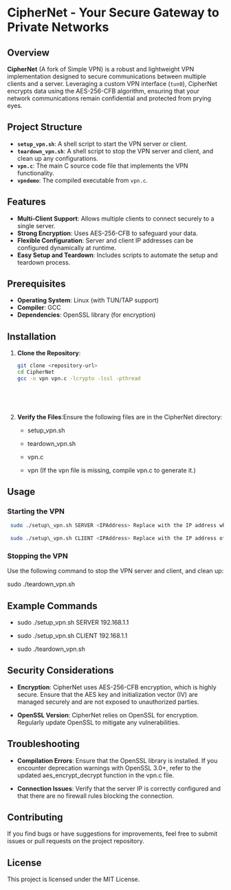 # CipherNet - Your Secure Gateway to Private Networks

## Overview

**CipherNet** (A fork of Simple VPN) is a robust and lightweight VPN implementation designed to secure communications between multiple clients and a server. Leveraging a custom VPN interface (`tun0`), CipherNet encrypts data using the AES-256-CFB algorithm, ensuring that your network communications remain confidential and protected from prying eyes.

## Project Structure

- **`setup_vpn.sh`**: A shell script to start the VPN server or client.
- **`teardown_vpn.sh`**: A shell script to stop the VPN server and client, and clean up any configurations.
- **`vpn.c`**: The main C source code file that implements the VPN functionality.
- **`vpndemo`**: The compiled executable from `vpn.c`.

## Features

- **Multi-Client Support**: Allows multiple clients to connect securely to a single server.
- **Strong Encryption**: Uses AES-256-CFB to safeguard your data.
- **Flexible Configuration**: Server and client IP addresses can be configured dynamically at runtime.
- **Easy Setup and Teardown**: Includes scripts to automate the setup and teardown process.

## Prerequisites

- **Operating System**: Linux (with TUN/TAP support)
- **Compiler**: GCC
- **Dependencies**: OpenSSL library (for encryption)

## Installation

1. **Clone the Repository**:
   ```bash
   git clone <repository-url>
   cd CipherNet
   gcc -o vpn vpn.c -lcrypto -lssl -pthread 

  
  
    
2.  **Verify the Files**:Ensure the following files are in the CipherNet directory:
	
    *   setup\_vpn.sh
        
    *   teardown\_vpn.sh
        
    *   vpn.c
        
    *   vpn (If the vpn file is missing, compile vpn.c to generate it.)
        

Usage
-----

### Starting the VPN


  ``` bash
   sudo ./setup\_vpn.sh SERVER <IPAddress> Replace with the IP address where you want the server to bind.
    
   sudo ./setup\_vpn.sh CLIENT <IPAddress> Replace with the IP address of the VPN server.
   ```

### Stopping the VPN

Use the following command to stop the VPN server and client, and clean up:


sudo ./teardown_vpn.sh  



Example Commands
----------------


*   sudo ./setup\_vpn.sh SERVER 192.168.1.1
    
*   sudo ./setup\_vpn.sh CLIENT 192.168.1.1
    
*   sudo ./teardown\_vpn.sh
    


Security Considerations
-----------------------

*   **Encryption**: CipherNet uses AES-256-CFB encryption, which is highly secure. Ensure that the AES key and initialization vector (IV) are managed securely and are not exposed to unauthorized parties.
    
*   **OpenSSL Version**: CipherNet relies on OpenSSL for encryption. Regularly update OpenSSL to mitigate any vulnerabilities.
    

Troubleshooting
---------------

*   **Compilation Errors**: Ensure that the OpenSSL library is installed. If you encounter deprecation warnings with OpenSSL 3.0+, refer to the updated aes\_encrypt\_decrypt function in the vpn.c file.
    
*   **Connection Issues**: Verify that the server IP is correctly configured and that there are no firewall rules blocking the connection.
    

Contributing
------------

If you find bugs or have suggestions for improvements, feel free to submit issues or pull requests on the project repository.

License
-------

This project is licensed under the MIT License.
